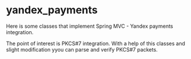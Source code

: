 # yandex_payments
Here is some classes that implement Spring MVC - Yandex payments integration.

The point of  interest is PKCS#7 integration. With a help of this classes and slight modification yyou can parse and verify PKCS#7 packets.
